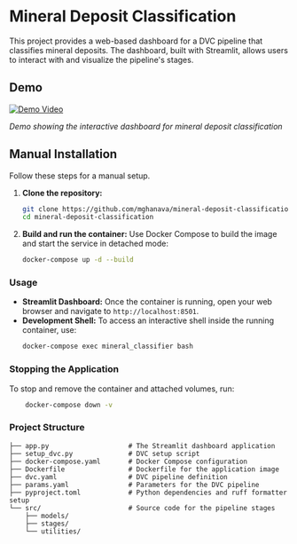 # Mineral Deposit Classification

This project provides a web-based dashboard for a DVC pipeline that classifies mineral deposits. The dashboard, built with Streamlit, allows users to interact with and visualize the pipeline's stages.

## Demo
[![Demo Video](https://img.youtube.com/vi/TZHFRYZLA9k/maxresdefault.jpg)](https://youtu.be/TZHFRYZLA9k)

*Demo showing the interactive dashboard for mineral deposit classification*

## Manual Installation

Follow these steps for a manual setup.

1.  **Clone the repository:**
    ```bash
    git clone https://github.com/mghanava/mineral-deposit-classification.git
    cd mineral-deposit-classification
    ```

2.  **Build and run the container:**
    Use Docker Compose to build the image and start the service in detached mode:
    ```bash
    docker-compose up -d --build
    ```

### Usage

-   **Streamlit Dashboard:** Once the container is running, open your web browser and navigate to `http://localhost:8501`.
-   **Development Shell:** To access an interactive shell inside the running container, use:
    ```bash
    docker-compose exec mineral_classifier bash
    ```

### Stopping the Application

To stop and remove the container and attached volumes, run:

```bash
    docker-compose down -v
```

### Project Structure

```
├── app.py                    # The Streamlit dashboard application
├── setup_dvc.py              # DVC setup script
├── docker-compose.yaml       # Docker Compose configuration
├── Dockerfile                # Dockerfile for the application image
├── dvc.yaml                  # DVC pipeline definition
├── params.yaml               # Parameters for the DVC pipeline
├── pyproject.toml            # Python dependencies and ruff formatter setup
└── src/                      # Source code for the pipeline stages
    ├── models/
    ├── stages/
    └── utilities/
```